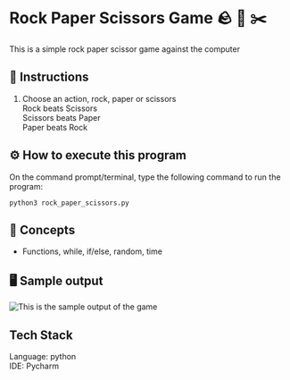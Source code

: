 # Rock Paper Scissors Game 	:rock: :page_with_curl: :scissors:
This is a simple rock paper scissor game against the computer

## :memo: Instructions 
1. Choose an action, rock, paper or scissors <br />
   Rock beats Scissors <br />
   Scissors beats Paper <br />
   Paper beats Rock <br />
   

## :gear: How to execute this program 
On the command prompt/terminal, type the following command to run the program:
```
python3 rock_paper_scissors.py
```
## :star2: Concepts 
- Functions, while, if/else, random, time

## :desktop_computer: Sample output 
![This is the sample output of the game](https://github.com/joderson/python-mini-games/blob/main/Images/rock_paper_scissors.gif)

## Tech Stack 
Language: python <br />
IDE: Pycharm
